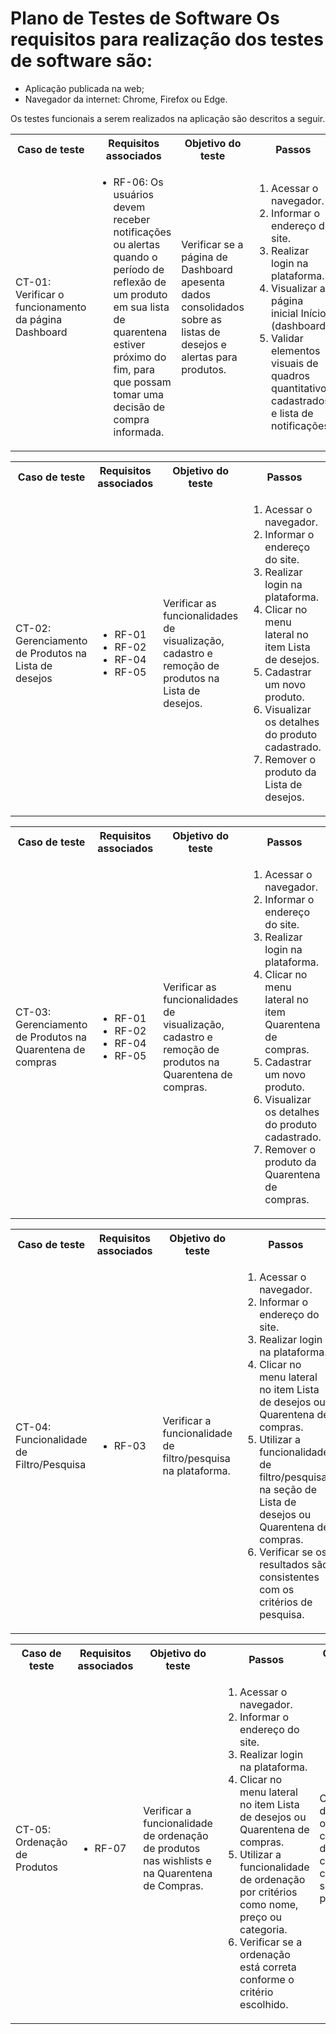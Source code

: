 # Plano de Testes de Software Os requisitos para realização dos testes de software são:

<ul>
  <li>Aplicação publicada na web;</li>
  <li>Navegador da internet: Chrome, Firefox ou Edge.</li>
</ul>

Os testes funcionais a serem realizados na aplicação são descritos a seguir.

<table>
  <tr>
    <th>Caso de teste</th>
    <th>Requisitos associados</th>
    <th>Objetivo do teste</th>
    <th>Passos</th>
    <th>Critérios de êxito</th>
    <th>Responsável</th>
  </tr>
  <tr>
    <td>CT-01: Verificar o funcionamento da página Dashboard</td>
    <td>
      <ul>
        <li>RF-06: Os usuários devem receber notificações ou alertas quando o período de reflexão de um produto em sua lista de quarentena estiver próximo do fim, para que possam tomar uma decisão de compra informada.</li>
      </ul>
    </td>
    <td>Verificar se a página de Dashboard apesenta dados consolidados sobre as listas de desejos e alertas para produtos.</td>
    <td>
      <ol>
        <li>Acessar o navegador.</li>
        <li>Informar o endereço do site.</li>
        <li>Realizar login na plataforma.</li>
        <li>Visualizar a página inicial Início (dashboard).</li>
        <li>Validar elementos visuais de quadros quantitativos cadastrados e lista de notificações.</li>
      </ol>
    </td>
    <td>A tela deve apresentar dados quantitativos cadastrados nas listas e listagem de notificações para produtos em Quarentena de compras que tem data limite próxima de vencimento (3 dias ou menos).</td>
    <td>Gustavo</td>
  </tr>
</table>

<table>
  <tr>
    <th>Caso de teste</th>
    <th>Requisitos associados</th>
    <th>Objetivo do teste</th>
    <th>Passos</th>
    <th>Critérios de êxito</th>
    <th>Responsável</th>
  </tr>
  <tr>
    <td>CT-02: Gerenciamento de Produtos na Lista de desejos</td>
    <td>
      <ul>
        <li>RF-01</li>
        <li>RF-02</li>
        <li>RF-04</li>
        <li>RF-05</li>
      </ul>
    </td>
    <td>Verificar as funcionalidades de visualização, cadastro e remoção de produtos na Lista de desejos.</td>
    <td>
      <ol>
        <li>Acessar o navegador.</li>
        <li>Informar o endereço do site.</li>
        <li>Realizar login na plataforma.</li>
        <li>Clicar no menu lateral no item Lista de desejos.</li>
        <li>Cadastrar um novo produto.</li>
        <li>Visualizar os detalhes do produto cadastrado.</li>
        <li>Remover o produto da Lista de desejos.</li>
      </ol>
    </td>
    <td>O produto deve ser cadastrado, visualizado e removido com sucesso na Lista de desejos, mantendo a consistência das informações.</td>
    <td>Jozimar</td>
  </tr>
</table>

<table>
  <tr>
    <th>Caso de teste</th>
    <th>Requisitos associados</th>
    <th>Objetivo do teste</th>
    <th>Passos</th>
    <th>Critérios de êxito</th>
    <th>Responsável</th>
  </tr>
  <tr>
    <td>CT-03: Gerenciamento de Produtos na Quarentena de compras</td>
    <td>
      <ul>
        <li>RF-01</li>
        <li>RF-02</li>
        <li>RF-04</li>
        <li>RF-05</li>
      </ul>
    </td>
    <td>Verificar as funcionalidades de visualização, cadastro e remoção de produtos na Quarentena de compras.</td>
    <td>
      <ol>
        <li>Acessar o navegador.</li>
        <li>Informar o endereço do site.</li>
        <li>Realizar login na plataforma.</li>
        <li>Clicar no menu lateral no item Quarentena de compras.</li>
        <li>Cadastrar um novo produto.</li>
        <li>Visualizar os detalhes do produto cadastrado.</li>
        <li>Remover o produto da Quarentena de compras.</li>
      </ol>
    </td>
    <td>O produto deve ser cadastrado, visualizado e removido com sucesso na Quarentena de compras, mantendo a consistência das informações.</td>
    <td>Gabriela</td>
  </tr>
</table>

<table>
  <tr>
    <th>Caso de teste</th>
    <th>Requisitos associados</th>
    <th>Objetivo do teste</th>
    <th>Passos</th>
    <th>Critérios de êxito</th>
    <th>Responsável</th>
  </tr>
  <tr>
    <td>CT-04: Funcionalidade de Filtro/Pesquisa</td>
    <td>
      <ul>
        <li>RF-03</li>
      </ul>
    </td>
    <td>Verificar a funcionalidade de filtro/pesquisa na plataforma.</td>
    <td>
      <ol>
        <li>Acessar o navegador.</li>
        <li>Informar o endereço do site.</li>
        <li>Realizar login na plataforma.</li>
        <li>Clicar no menu lateral no item Lista de desejos ou Quarentena de compras.</li>
        <li>Utilizar a funcionalidade de filtro/pesquisa na seção de Lista de desejos ou Quarentena de compras.</li>
        <li>Verificar se os resultados são consistentes com os critérios de pesquisa.</li>
      </ol>
    </td>
    <td>A pesquisa deve retornar produtos que correspondam aos critérios informados pelo usuário.</td>
    <td>Rodolfo</td>
  </tr>
</table>

<table>
  <tr>
    <th>Caso de teste</th>
    <th>Requisitos associados</th>
    <th>Objetivo do teste</th>
    <th>Passos</th>
    <th>Critérios de êxito</th>
    <th>Responsável</th>
  </tr>
  <tr>
    <td>CT-05: Ordenação de Produtos</td>
    <td>
      <ul>
        <li>RF-07</li>
      </ul>
    </td>
    <td>Verificar a funcionalidade de ordenação de produtos nas wishlists e na Quarentena de Compras.</td>
    <td>
      <ol>
        <li>Acessar o navegador.</li>
        <li>Informar o endereço do site.</li>
        <li>Realizar login na plataforma.</li>
        <li>Clicar no menu lateral no item Lista de desejos ou Quarentena de compras.</li>
        <li>Utilizar a funcionalidade de ordenação por critérios como nome, preço ou categoria.</li>
        <li>Verificar se a ordenação está correta conforme o critério escolhido.</li>
      </ol>
    </td>
    <td>Os produtos devem ser ordenados corretamente de acordo com o critério selecionado pelo usuário.</td>
    <td>Leônidas</td>
  </tr>
</table>
